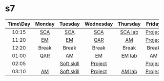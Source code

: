 # s7


| Time\Day | Monday | Tuesday | Wednesday | Thursday | Friday |
| :-----: | :-----: | :-----: | :-----: | :-----: | :-----: |
| 10:15 | [SCA](https://meet.google.com/qwn-iaoh-nov?hs=224) | [SCA](https://meet.google.com/aef-dfev-thg) | [SCA](https://meet.google.com/mxz-sqvx-him) | [SCA lab](https://meet.google.com/shr-ejpc-kbd) | [Project](https://meet.google.com) |
| 11:20 | [EM](https://meet.google.com/mww-jbzp-fvz)  | [EM](https://meet.google.com/ekm-iziy-mqj) | [QAR](https://meet.google.com) | [AM](https://meet.google.com) | [Project](https://meet.google.com) |
| 12:20 |  Break  | Break | Break | Break | Break |
| 01:00 | [QAR](https://meet.google.com/zzw-gdon-rwx) | [AM](https://meet.google.com) | [EM](https://meet.google.com/vyi-kkzp-vww) | [EM lab](https://meet.google.com/bhv-oznc-sqw) | [AM](https://meet.google.com) |
| 02:05 |  []()   | [Soft skill](https://meet.google.com) | [Project](https://meet.google.com) | []() | [Project](https://meet.google.com) |
| 03:10 | [AM](https://meet.google.com)  | [Soft skill](https://meet.google.com) | [Project](https://meet.google.com) | [AM lab](https://meet.google.com) | [Project](https://meet.google.com) |
